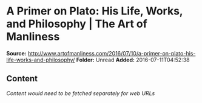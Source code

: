 # A Primer on Plato: His Life, Works, and Philosophy | The Art of Manliness

**Source:** http://www.artofmanliness.com/2016/07/10/a-primer-on-plato-his-life-works-and-philosophy/
**Folder:** Unread
**Added:** 2016-07-11T04:52:38




## Content
*Content would need to be fetched separately for web URLs*
